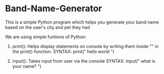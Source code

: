 # Band-Name-Generator

This is a simple Python program which helps you generate your band name based on the user's city and pet they had

We are using simple funtions of Python:

1. print():
        Helps display statements on console by writing them inside "" in the print() function.
        SYNTAX: print(" hello world ")
        
2. input():
        Takes input from user via the console
        SYNTAX: input(" what is your name? ")
